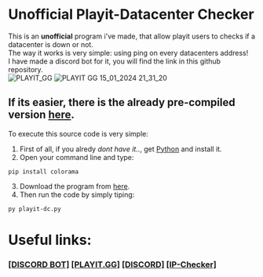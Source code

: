 # Unofficial Playit-Datacenter Checker
This is an **unofficial** program i've made, that allow playit users to checks if a datacenter is down or not. <br>
The way it works is very simple: using ping on every datacenters address! <br>
I have made a discord bot for it, you will find the link in this github repository. <br>
![PLAYIT_GG](https://playit.gg/build/_assets/logo-NYRFHLA6.png)
![PLAYIT GG 15_01_2024 21_31_20](https://github.com/uziff/Playit-datacenter-check/assets/110534939/29d90b57-af4d-400a-8f4d-2f4e958abed3)

## If its easier, there is the already pre-compiled version [here](https://github.com/uziff/Playit-datacenter-check/releases).


To execute this source code is very simple:
1. First of all, if you alredy _dont have it.._, get [Python](https://www.python.org/downloads/) and install it.
2. Open your command line and type:
```
pip install colorama
```
3. Download the program from [here](https://github.com/uziff/Playit-datacenter-check/releases).
4. Then run the code by simply tiping:
```
py playit-dc.py
```

# Useful links:
### [[DISCORD BOT]](https://discord.com/api/oauth2/authorize?client_id=1194775479593488465&permissions=8&scope=bot) [[PLAYIT.GG]](https://playit.gg)    [[DISCORD]](https://discord.gg/qukYXy7ynt)   [[IP-Checker]](https://github.com/uziff/Playit-IP-check/)

